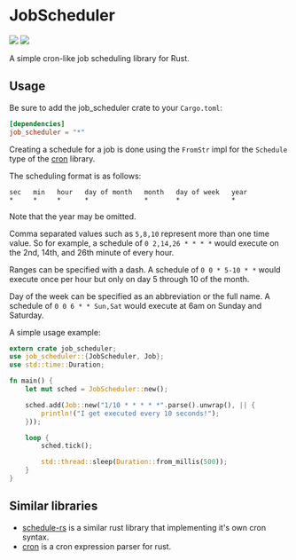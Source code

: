 # JobScheduler
[![](https://img.shields.io/crates/v/job_scheduler.svg)](https://crates.io/crates/job_scheduler) [![](https://img.shields.io/crates/l/job_scheduler.svg)](https://raw.githubusercontent.com/lholden/job_scheduler/master/LICENSE)

A simple cron-like job scheduling library for Rust.

## Usage

Be sure to add the job_scheduler crate to your `Cargo.toml`:

```toml
[dependencies]
job_scheduler = "*"
```

Creating a schedule for a job is done using the `FromStr` impl for the
`Schedule` type of the [cron](https://github.com/zslayton/cron) library.

The scheduling format is as follows:

```text
sec   min   hour   day of month   month   day of week   year
*     *     *      *              *       *             *
```

Note that the year may be omitted.

Comma separated values such as `5,8,10` represent more than one time 
value. So for example, a schedule of `0 2,14,26 * * * *` would execute
on the 2nd, 14th, and 26th minute of every hour.

Ranges can be specified with a dash. A schedule of `0 0 * 5-10 * *` 
would execute once per hour but only on day 5 through 10 of the month.

Day of the week can be specified as an abbreviation or the full name.
A schedule of `0 0 6 * * Sun,Sat` would execute at 6am on Sunday and 
Saturday.

A simple usage example:

```rust
extern crate job_scheduler;
use job_scheduler::{JobScheduler, Job};
use std::time::Duration;

fn main() {
    let mut sched = JobScheduler::new();

    sched.add(Job::new("1/10 * * * * *".parse().unwrap(), || {
        println!("I get executed every 10 seconds!");
    }));

    loop {
        sched.tick();

        std::thread::sleep(Duration::from_millis(500));
    }
}
```

## Similar libraries

* [schedule-rs](https://github.com/mehcode/schedule-rs) is a similar rust library that implementing it's own cron syntax.
* [cron](https://github.com/zslayton/cron) is a cron expression parser for rust.
